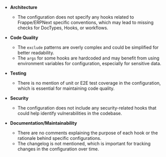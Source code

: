 - **Architecture**
  - The configuration does not specify any hooks related to Frappe/ERPNext specific conventions, which may lead to missing checks for DocTypes, Hooks, or workflows.

- **Code Quality**
  - The `exclude` patterns are overly complex and could be simplified for better readability.
  - The `args` for some hooks are hardcoded and may benefit from using environment variables for configuration, especially for sensitive data.

- **Testing**
  - There is no mention of unit or E2E test coverage in the configuration, which is essential for maintaining code quality.

- **Security**
  - The configuration does not include any security-related hooks that could help identify vulnerabilities in the codebase.

- **Documentation/Maintainability**
  - There are no comments explaining the purpose of each hook or the rationale behind specific configurations.
  - The changelog is not mentioned, which is important for tracking changes in the configuration over time.